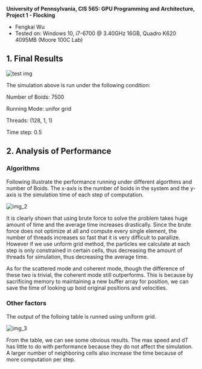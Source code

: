 **University of Pennsylvania, CIS 565: GPU Programming and Architecture,
Project 1 - Flocking**

* Fengkai Wu
* Tested on: Windows 10, i7-6700 @ 3.40GHz 16GB, Quadro K620 4095MB (Moore 100C Lab)

## 1. Final Results

![test img](https://github.com/wufk/Project1-CUDA-Flocking/blob/master/images/Capture.PNG)

The simulation above is run under the following condition:

Number of Boids: 7500

Running Mode: unifor grid

Threads: (128, 1, 1)

Time step: 0.5


## 2. Analysis of Performance
### Algorithms

Following illustrate the performance running under different algorthms and number of Boids. The x-axis is the number of boids in the system and the y-axis is the simulation time of each step of computation.

![img_2](https://github.com/wufk/Project1-CUDA-Flocking/blob/master/images/mode.PNG)

It is clearly shown that using brute force to solve the problem takes huge amount of time and the average time increases drastically. Since the brute force does not optimize at all and compute every single element, the number of threads increases so fast that it is very difficult to parallize. However if we use unform grid method, the particles we calculate at each step is only constrained in certain cells, thus decreasing the amount of threads for simulation, thus decreasing the average time.

As for the scattered mode and coherent mode, though the difference of these two is trivial, the coherent mode still outperforms. This is because by sacrificing memory to maintaining a new buffer array for position, we can save the time of looking up boid original positions and velocities. 

### Other factors

The output of the folloing table is runned using uniform grid. 

![img_3](https://github.com/wufk/Project1-CUDA-Flocking/blob/master/images/other%20factors.PNG)

From the table, we can see some obvious results. The max speed and dT has little to do with performance because they do not affect the simulation. A larger number of neighboring cells also increase the time because of more computation per step. 

